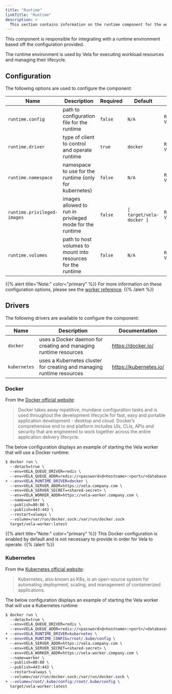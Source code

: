 ```yaml
---
title: "Runtime"
linkTitle: "Runtime"
description: >
  This section contains information on the runtime component for the worker.
---
```


This component is responsible for integrating with a runtime environment based off the configuration provided.

The runtime environment is used by Vela for executing workload resources and managing their lifecycle.

## Configuration

The following options are used to configure the component:

| Name                        | Description                                                  | Required | Default                  | Environment Variables                                           |
| --------------------------- | ------------------------------------------------------------ | -------- | ------------------------ | --------------------------------------------------------------- |
| `runtime.config`            | path to configuration file for the runtime                   | `false`  | `N/A`                    | `RUNTIME_CONFIG`<br>`VELA_RUNTIME_CONFIG`                       |
| `runtime.driver`            | type of client to control and operate runtime                | `true`   | `docker`                 | `RUNTIME_DRIVER`<br>`VELA_RUNTIME_DRIVER`                       |
| `runtime.namespace`         | namespace to use for the runtime (only for kubernetes)       | `false`  | `N/A`                    | `RUNTIME_NAMESPACE`<br>`VELA_RUNTIME_NAMESPACE`                 |
| `runtime.privileged-images` | images allowed to run in privileged mode for the runtime     | `false`  | `[ target/vela-docker ]` | `RUNTIME_PRIVILEGED_IMAGES`<br>`VELA_RUNTIME_PRIVILEGED_IMAGES` |
| `runtime.volumes`           | path to host volumes to mount into resources for the runtime | `false`  | `N/A`                    | `RUNTIME_VOLUMES`<br>`VELA_RUNTIME_VOLUMES`                     |

{{% alert title="Note:" color="primary" %}}
For more information on these configuration options, please see the [worker reference](/docs/administration/worker/reference/).
{{% /alert %}}

## Drivers

The following drivers are available to configure the component:

| Name         | Description                                                           | Documentation          |
| ------------ | --------------------------------------------------------------------- | ---------------------- |
| `docker`     | uses a Docker daemon for creating and managing runtime resources      | https://docker.io/     |
| `kubernetes` | uses a Kubernetes cluster for creating and managing runtime resources | https://kubernetes.io/ |

### Docker

From the [Docker official website](https://docker.io/):

> Docker takes away repetitive, mundane configuration tasks and is used throughout the development lifecycle for fast, easy and portable application development - desktop and cloud. Docker’s comprehensive end to end platform includes UIs, CLIs, APIs and security that are engineered to work together across the entire application delivery lifecycle.

The below configuration displays an example of starting the Vela worker that will use a Docker runtime:

```diff
$ docker run \
  --detach=true \
  --env=VELA_QUEUE_DRIVER=redis \
  --env=VELA_QUEUE_ADDR=redis://<password>@<hostname>:<port>/<database> \
+ --env=VELA_RUNTIME_DRIVER=docker \
  --env=VELA_SERVER_ADDR=https://vela.company.com \
  --env=VELA_SERVER_SECRET=<shared-secret> \
  --env=VELA_WORKER_ADDR=https://vela-worker.company.com \
  --name=worker \
  --publish=80:80 \
  --publish=443:443 \
  --restart=always \
  --volume=/var/run/docker.sock:/var/run/docker.sock
  target/vela-worker:latest
```

{{% alert title="Note:" color="primary" %}}
This Docker configuration is enabled by default and is not necessary to provide in order for Vela to operate.
{{% /alert %}}

### Kubernetes

From the [Kubernetes official website](https://kubernetes.io/):

> Kubernetes, also known as K8s, is an open-source system for automating deployment, scaling, and management of containerized applications.

The below configuration displays an example of starting the Vela worker that will use a Kubernetes runtime:

```diff
$ docker run \
  --detach=true \
  --env=VELA_QUEUE_DRIVER=redis \
  --env=VELA_QUEUE_ADDR=redis://<password>@<hostname>:<port>/<database> \
+ --env=VELA_RUNTIME_DRIVER=kubernetes \
+ --env=VELA_RUNTIME_CONFIG=/root/.kube/config \
  --env=VELA_SERVER_ADDR=https://vela.company.com \
  --env=VELA_SERVER_SECRET=<shared-secret> \
  --env=VELA_WORKER_ADDR=https://vela-worker.company.com \
  --name=worker \
  --publish=80:80 \
  --publish=443:443 \
  --restart=always \
  --volume=/var/run/docker.sock:/var/run/docker.sock \
+ --volume=/root/.kube/config:/root/.kube/config \
  target/vela-worker:latest
```